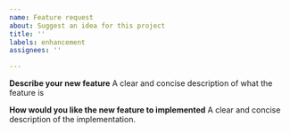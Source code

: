 ```yaml
---
name: Feature request
about: Suggest an idea for this project
title: ''
labels: enhancement
assignees: ''

---
```


<!-- Please make sure there isn't already a request for this feature! Search through open issues before making your request-->
**Describe your new feature**
A clear and concise description of what the feature is

**How would you like the new feature to implemented**
A clear and concise description of the implementation.
